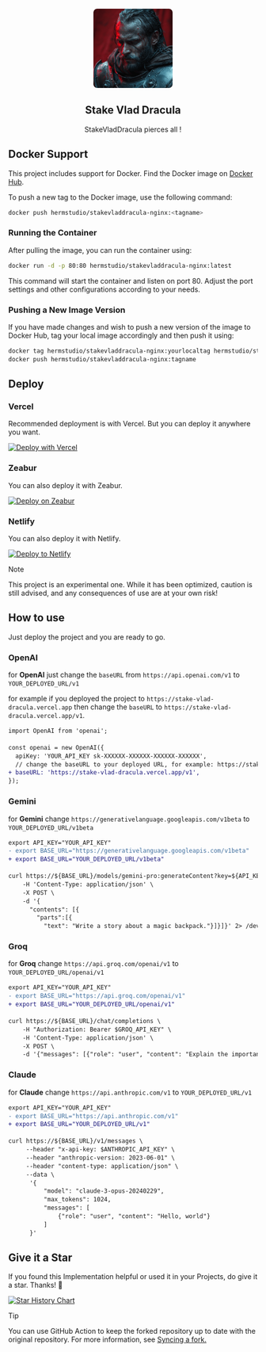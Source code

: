 <p align="center">
  <img width="160" src="./assets/logo.png" />
  <p align="center"> 
    <h2 align="center">Stake Vlad Dracula</h2>
  </p>
  <p align="center">StakeVladDracula pierces all ! </p>
</h2>



## Docker Support

This project includes support for Docker. Find the Docker image on [Docker Hub](https://hub.docker.com/repository/docker/hermstudio/stakevladdracula-nginx/general).

To push a new tag to the Docker image, use the following command:

```bash
docker push hermstudio/stakevladdracula-nginx:<tagname>
```

### Running the Container
After pulling the image, you can run the container using:
```bash
docker run -d -p 80:80 hermstudio/stakevladdracula-nginx:latest
```
This command will start the container and listen on port 80. Adjust the port settings and other configurations according to your needs.

### Pushing a New Image Version
If you have made changes and wish to push a new version of the image to Docker Hub, tag your local image accordingly and then push it using:
```bash
docker tag hermstudio/stakevladdracula-nginx:yourlocaltag hermstudio/stakevladdracula-nginx:tagname
docker push hermstudio/stakevladdracula-nginx:tagname
```



## Deploy

### Vercel

Recommended deployment is with Vercel. But you can deploy it anywhere you want.

[![Deploy with Vercel](https://vercel.com/button)](https://vercel.com/new/clone?repository-url=https://github.com/Herm-Studio/StakeVladDracula)

### Zeabur

You can also deploy it with Zeabur.

[![Deploy on Zeabur](https://zeabur.com/button.svg)](https://zeabur.com/templates/3JCE7F?referralCode=WongLoki)

### Netlify

You can also deploy it with Netlify.

[![Deploy to Netlify](https://www.netlify.com/img/deploy/button.svg)](https://app.netlify.com/start/deploy?repository=https://github.com/Herm-Studio/StakeVladDracula)

> [!NOTE]
> This project is an experimental one. While it has been optimized, caution is still advised, and any consequences of use are at your own risk!

## How to use
Just deploy the project and you are ready to go.

### OpenAI
for **OpenAI** just change the `baseURL` from `https://api.openai.com/v1` to `YOUR_DEPLOYED_URL/v1`

for example if you deployed the project to `https://stake-vlad-dracula.vercel.app` then change the `baseURL` to `https://stake-vlad-dracula.vercel.app/v1`.

```diff
import OpenAI from 'openai';

const openai = new OpenAI({
  apiKey: 'YOUR_API_KEY sk-XXXXXX-XXXXXX-XXXXXX-XXXXXX',
  // change the baseURL to your deployed URL, for example: https://stake-vlad-dracula.vercel.app/v1
+ baseURL: 'https://stake-vlad-dracula.vercel.app/v1',
});
```

### Gemini  
for **Gemini** change `https://generativelanguage.googleapis.com/v1beta` to `YOUR_DEPLOYED_URL/v1beta`


```diff
export API_KEY="YOUR_API_KEY"
- export BASE_URL="https://generativelanguage.googleapis.com/v1beta"
+ export BASE_URL="YOUR_DEPLOYED_URL/v1beta"

curl https://${BASE_URL}/models/gemini-pro:generateContent?key=${API_KEY} \
    -H 'Content-Type: application/json' \
    -X POST \
    -d '{
      "contents": [{
        "parts":[{
          "text": "Write a story about a magic backpack."}]}]}' 2> /dev/null
```

### Groq  
for **Groq** change `https://api.groq.com/openai/v1` to `YOUR_DEPLOYED_URL/openai/v1`


```diff
export API_KEY="YOUR_API_KEY"
- export BASE_URL="https://api.groq.com/openai/v1"
+ export BASE_URL="YOUR_DEPLOYED_URL/openai/v1"

curl https://${BASE_URL}/chat/completions \
    -H "Authorization: Bearer $GROQ_API_KEY" \
    -H 'Content-Type: application/json' \
    -X POST \
    -d '{"messages": [{"role": "user", "content": "Explain the importance of low latency LLMs"}], "model": "mixtral-8x7b-32768"}'
```

### Claude
for **Claude** change `https://api.anthropic.com/v1` to `YOUR_DEPLOYED_URL/v1`


```diff
export API_KEY="YOUR_API_KEY"
- export BASE_URL="https://api.anthropic.com/v1"
+ export BASE_URL="YOUR_DEPLOYED_URL/v1"

curl https://${BASE_URL}/v1/messages \
     --header "x-api-key: $ANTHROPIC_API_KEY" \
     --header "anthropic-version: 2023-06-01" \
     --header "content-type: application/json" \
     --data \
      '{
          "model": "claude-3-opus-20240229",
          "max_tokens": 1024,
          "messages": [
              {"role": "user", "content": "Hello, world"}
          ]
      }'
```

## Give it a Star
If you found this Implementation helpful or used it in your Projects, do give it a star. Thanks! 🌟

[![Star History Chart](https://api.star-history.com/svg?repos=Herm-Studio/StakeVladDracula&type=Timeline)](https://star-history.com/#Herm-Studio/StakeVladDracula&Timeline)


> [!TIP]
>  You can use GitHub Action to keep the forked repository up to date with the original repository. For more information, see [Syncing a fork.](./docs/sync.md)